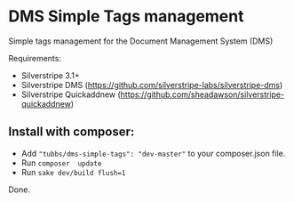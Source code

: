 DMS Simple Tags management
==========================

Simple tags management for the Document Management System (DMS)

Requirements:
- Silverstripe 3.1+
- Silverstripe DMS (https://github.com/silverstripe-labs/silverstripe-dms)
- Silverstripe Quickaddnew (https://github.com/sheadawson/silverstripe-quickaddnew)

Install with composer:
----------------------

- Add `"tubbs/dms-simple-tags": "dev-master"` to your composer.json file.
- Run `composer  update`
- Run `sake dev/build flush=1`

Done.
